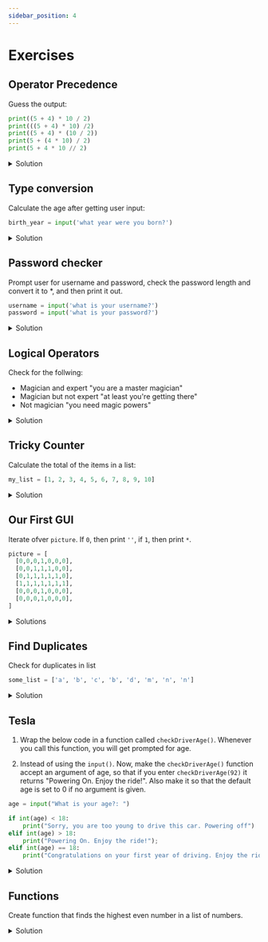 ```yaml
---
sidebar_position: 4
---
```


# Exercises

## Operator Precedence
Guess the output:
```python
print((5 + 4) * 10 / 2)
print(((5 + 4) * 10) /2)
print((5 + 4) * (10 / 2))
print(5 + (4 * 10) / 2)
print(5 + 4 * 10 // 2)
```
<details>
    <summary>Solution</summary>

```python
# 45.0
# 45.0
# 45.0
# 25.0
# 25
```
:::note
Operator `/` returns float and `//` rounds to int. 
:::
</details>

## Type conversion
Calculate the age after getting user input:

```python
birth_year = input('what year were you born?')
```

<details>
    <summary>Solution</summary>

```python
birth_year = input('what year were you born?')
age = 2022 - int(birth_year)
print(f'you age is: {age}')
```
:::note
The function `input()` returns a string.
:::
</details>

## Password checker
Prompt user for username and password, check the password length and convert it to *, and then print it out.
```python
username = input('what is your username?')
password = input('what is your password?')
```
<details>
  <summary>Solution</summary>

```python
username = input('what is your username?')
password = input('what is your password?')

password_length = len(password)
hidden_password = '*' * password_length

print(f'{username}, you password, {hidden_password}, is {password_length} letters long')
```
</details>

## Logical Operators
Check for the follwing:
- Magician and expert "you are a master magician"
- Magician but not expert "at least you're getting there"
- Not magician "you need magic powers"

<details>
  <summary>Solution</summary>

```python
is_magician = False
is_expert = True

if is_magician and is_expert:
  print('you are a master magician')
elif is_magician and not is_expert:
  print('at least you\'re getting there')
elif not is_magician:
  print('you need magic powers')
```
</details>

## Tricky Counter

Calculate the total of the items in a list:

```python
my_list = [1, 2, 3, 4, 5, 6, 7, 8, 9, 10]
```

<details>
  <summary>Solution</summary>

```python
my_list = [1, 2, 3, 4, 5, 6, 7, 8, 9, 10]

counter = 0
for item in my_list:
  counter = counter + item
print(counter)
```
</details>

## Our First GUI
Iterate ofver `picture`.  If `0`, then print `''`, if `1`, then print `*`.

```python
picture = [
  [0,0,0,1,0,0,0],
  [0,0,1,1,1,0,0],
  [0,1,1,1,1,1,0],
  [1,1,1,1,1,1,1],
  [0,0,0,1,0,0,0],
  [0,0,0,1,0,0,0],
]
```

<details>
  <summary>Solutions</summary>

```python
for row in picture:
  for pixel in row:
    if (pixel == 1):
      print('*', end='')
    else:
      print(' ', end='')
  print('')
```
cleaned up
```python
fill = '*'
empty = ' '
for row in picture:
  for pixel in row:
    if (pixel):
      print(fill, end='')
    else:
      print(empty, end='')
  print('')
```
</details>

## Find Duplicates
Check for duplicates in list
```python
some_list = ['a', 'b', 'c', 'b', 'd', 'm', 'n', 'n']
```

<details>
  <summary>Solution</summary>

```python
duplicates = []
for value in some_list:
  if some_list.count(value) > 1:
    if value not in duplicates:
      duplicates.append(value)

print(duplicates)
```
</details>

## Tesla
1. Wrap the below code in a function called `checkDriverAge()`. Whenever you call this function, you will get prompted for age. 

2. Instead of using the `input()`. Now, make the `checkDriverAge()` function accept an argument of age, so that if you enter `checkDriverAge(92)`
it returns "Powering On. Enjoy the ride!".  Also make it so that the default age is set to 0 if no argument is given.
```python
age = input("What is your age?: ")

if int(age) < 18:
	print("Sorry, you are too young to drive this car. Powering off")
elif int(age) > 18:
	print("Powering On. Enjoy the ride!");
elif int(age) == 18:
	print("Congratulations on your first year of driving. Enjoy the ride!")
```

<details>
  <summary>Solution</summary>

```python
def checkDriverAge():
  age = input("What is your age?: ")
  if int(age) < 18:
    print("Sorry, you are too young to drive this car. Powering off")
  elif int(age) > 18:
    print("Powering On. Enjoy the ride!");
  elif int(age) == 18:
    print("Congratulations on your first year of driving. Enjoy the ride!")

checkDriverAge()

def checkDriverAge(age=0):
  if int(age) < 18:
    print("Sorry, you are too young to drive this car. Powering off")
  elif int(age) > 18:
    print("Powering On. Enjoy the ride!");
  elif int(age) == 18:
    print("Congratulations on your first year of driving. Enjoy the ride!")

checkDriverAge(92) # Power On.  Enjoy the ride!
checkDriverAge() # Sorry, you are too young to drive this car. Powering off
```
</details>

## Functions
Create function that finds the highest even number in a list of numbers.
<details>
  <summary>Solution</summary>

```python
def highest_even(li):
  evens = []
  for item in li:
    if item & 2 == 0
      evens.append(item)
  return max(evens)

print(highest_even(2,10,2,3,4,8,11)) # 10
```
</details>
